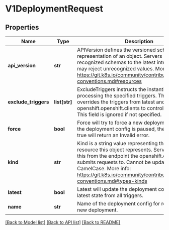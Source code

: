 # V1DeploymentRequest

## Properties
Name | Type | Description | Notes
------------ | ------------- | ------------- | -------------
**api_version** | **str** | APIVersion defines the versioned schema of this representation of an object. Servers should convert recognized schemas to the latest internal value, and may reject unrecognized values. More info: https://git.k8s.io/community/contributors/devel/api-conventions.md#resources | [optional] 
**exclude_triggers** | **list[str]** | ExcludeTriggers instructs the instantiator to avoid processing the specified triggers. This field overrides the triggers from latest and allows openshift.openshift.clients to control specific logic. This field is ignored if not specified. | [optional] 
**force** | **bool** | Force will try to force a new deployment to run. If the deployment config is paused, then setting this to true will return an Invalid error. | 
**kind** | **str** | Kind is a string value representing the REST resource this object represents. Servers may infer this from the endpoint the openshift.openshift.client submits requests to. Cannot be updated. In CamelCase. More info: https://git.k8s.io/community/contributors/devel/api-conventions.md#types-kinds | [optional] 
**latest** | **bool** | Latest will update the deployment config with the latest state from all triggers. | 
**name** | **str** | Name of the deployment config for requesting a new deployment. | 

[[Back to Model list]](../README.md#documentation-for-models) [[Back to API list]](../README.md#documentation-for-api-endpoints) [[Back to README]](../README.md)


